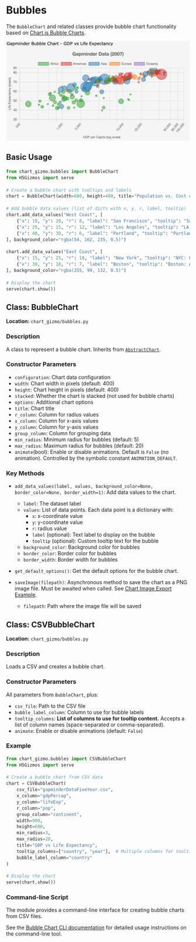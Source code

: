 # Bubbles

The `BubbleChart` and related classes provide bubble chart functionality based on [Chart.js Bubble Charts](https://www.chartjs.org/docs/latest/charts/bubble.html).

![Sample Bubble Chart](../screenshots/bubblechart.png)

## Basic Usage

```python
from chart_gizmo.bubbles import BubbleChart
from H5Gizmos import serve

# Create a bubble chart with tooltips and labels
chart = BubbleChart(width=600, height=400, title="Population vs. Cost of Living")

# Add bubble data values (list of dicts with x, y, r, label, tooltip)
chart.add_data_values("West Coast", [
    {"x": 10, "y": 20, "r": 8, "label": "San Francisco", "tooltip": "San Francisco: High tech hub"},
    {"x": 25, "y": 15, "r": 12, "label": "Los Angeles", "tooltip": "LA: Entertainment capital"},
    {"x": 40, "y": 30, "r": 6, "label": "Portland", "tooltip": "Portland: Rose City"}
], background_color="rgba(54, 162, 235, 0.5)")

chart.add_data_values("East Coast", [
    {"x": 15, "y": 25, "r": 10, "label": "New York", "tooltip": "NYC: Financial center"},
    {"x": 30, "y": 18, "r": 7, "label": "Boston", "tooltip": "Boston: Academic hub"},
], background_color="rgba(255, 99, 132, 0.5)")

# Display the chart
serve(chart.show())
```

## Class: BubbleChart

**Location:** `chart_gizmo/bubbles.py`

### Description

A class to represent a bubble chart. Inherits from [`AbstractChart`](../api/charts.md).

### Constructor Parameters

- `configuration`: Chart data configuration
- `width`: Chart width in pixels (default: 400)
- `height`: Chart height in pixels (default: 400)
- `stacked`: Whether the chart is stacked (not used for bubble charts)
- `options`: Additional chart options
- `title`: Chart title
- `r_column`: Column for radius values
- `x_column`: Column for x-axis values
- `y_column`: Column for y-axis values
- `group_column`: Column for grouping data
- `min_radius`: Minimum radius for bubbles (default: 5)
- `max_radius`: Maximum radius for bubbles (default: 20)
- `animate`(bool): Enable or disable animations. Default is `False` (no animation). Controlled by the symbolic constant `ANIMATION_DEFAULT`.

### Key Methods

- `add_data_values(label, values, background_color=None, border_color=None, border_width=1)`: Add data values to the chart.

  - `label`: The dataset label
  - `values`: List of data points. Each data point is a dictionary with:
    - `x`: x-coordinate value
    - `y`: y-coordinate value
    - `r`: radius value
    - `label` (optional): Text label to display on the bubble
    - `tooltip` (optional): Custom tooltip text for the bubble
  - `background_color`: Background color for bubbles
  - `border_color`: Border color for bubbles
  - `border_width`: Border width for bubbles

- `get_default_options()`: Get the default options for the bubble chart.
- `saveImage(filepath)`: Asynchronous method to save the chart as a PNG image file. Must be awaited when called. See [Chart Image Export Example](../examples/#chart-image-export).
  - `filepath`: Path where the image file will be saved

## Class: CSVBubbleChart

**Location:** `chart_gizmo/bubbles.py`

### Description

Loads a CSV and creates a bubble chart.

### Constructor Parameters

All parameters from `BubbleChart`, plus:

- `csv_file`: Path to the CSV file
- `bubble_label_column`: Column to use for bubble labels
- `tooltip_columns`: **List of columns to use for tooltip content.** Accepts a list of column names (space-separated or comma-separated).
- `animate`: Enable or disable animations (default: `False`)

### Example

```python
from chart_gizmo.bubbles import CSVBubbleChart
from H5Gizmos import serve

# Create a bubble chart from CSV data
chart = CSVBubbleChart(
    csv_file="gapminderDataFiveYear.csv",
    x_column="gdpPercap",
    y_column="lifeExp",
    r_column="pop",
    group_column="continent",
    width=900,
    height=600,
    min_radius=3,
    max_radius=20,
    title="GDP vs Life Expectancy",
    tooltip_columns=["country", "year"],  # Multiple columns for tooltip
    bubble_label_column="country"
)

# Display the chart
serve(chart.show())
```

### Command-line Script

The module provides a command-line interface for creating bubble charts from CSV files.

See the [Bubble Chart CLI documentation](../cli/bubble.md) for detailed usage instructions on the command-line tool.
